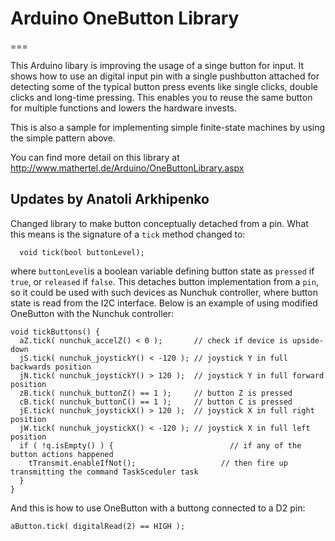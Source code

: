 # Arduino OneButton Library
===

This Arduino libary is improving the usage of a singe button for input.
It shows how to use an digital input pin with a single pushbutton attached
for detecting some of the typical button press events like single clicks, double clicks and long-time pressing.
This enables you to reuse the same button for multiple functions and lowers the hardware invests.

This is also a sample for implementing simple finite-state machines by using the simple pattern above. 

You can find more detail on this library at
http://www.mathertel.de/Arduino/OneButtonLibrary.aspx

## Updates by Anatoli Arkhipenko
Changed library to make button conceptually detached from a pin. 
What this means is the signature of a `tick` method changed to:
```
  void tick(bool buttonLevel);
```
where `buttonLevel`is a boolean variable defining button state as `pressed` if `true`, or `released` if `false`.
This detaches button implementation from a `pin`, so it could be used with such devices as Nunchuk controller, 
where button state is read from the I2C interface. 
Below is an example of using modified OneButton with the Nunchuk controller:
```
void tickButtons() {
  aZ.tick( nunchuk_accelZ() < 0 );       // check if device is upside-down
  jS.tick( nunchuk_joystickY() < -120 ); // joystick Y in full backwards position
  jN.tick( nunchuk_joystickY() > 120 );  // joystick Y in full forward position
  zB.tick( nunchuk_buttonZ() == 1 );     // button Z is pressed
  cB.tick( nunchuk_buttonC() == 1 );     // button C is pressed
  jE.tick( nunchuk_joystickX() > 120 );  // joystick X in full right position
  jW.tick( nunchuk_joystickX() < -120 ); // joystick X in full left position
  if ( !q.isEmpty() ) {					         // if any of the button actions happened					
    tTransmit.enableIfNot();			       // then fire up transmitting the command TaskSceduler task
  }
}
```
And this is how to use OneButton with a buttong connected to a D2 pin:
```
aButton.tick( digitalRead(2) == HIGH ); 
```
